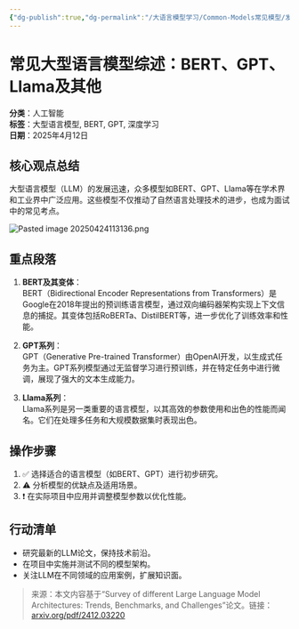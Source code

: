 ```yaml
---
{"dg-publish":true,"dg-permalink":"/大语言模型学习/Common-Models常见模型/发展历史","dg-home":false,"dg-description":"在此输入笔记的描述","dg-hide":false,"dg-hide-title":false,"dg-show-backlinks":true,"dg-show-local-graph":true,"dg-show-inline-title":true,"dg-pinned":false,"dg-passphrase":"在此输入访问密码","dg-enable-mathjax":false,"dg-enable-mermaid":false,"dg-enable-uml":false,"dg-note-icon":0,"dg-enable-dataview":false,"tags":["NLP"],"permalink":"/大语言模型学习/Common-Models常见模型/发展历史/","dgShowBacklinks":true,"dgShowLocalGraph":true,"dgShowInlineTitle":true,"dgPassFrontmatter":true,"noteIcon":0,"created":"2025-04-24T11:29:15.000+08:00","updated":"2025-04-24T11:38:55.000+08:00"}
---
```




# 常见大型语言模型综述：BERT、GPT、Llama及其他
**分类**：人工智能  
**标签**：大型语言模型, BERT, GPT, 深度学习  
**日期**：2025年4月12日

## 核心观点总结
大型语言模型（LLM）的发展迅速，众多模型如BERT、GPT、Llama等在学术界和工业界中广泛应用。这些模型不仅推动了自然语言处理技术的进步，也成为面试中的常见考点。

![Pasted image 20250424113136.png](/img/user/%E9%99%84%E4%BB%B6/Pasted%20image%2020250424113136.png)


## 重点段落
1. **BERT及其变体**：  
   BERT（Bidirectional Encoder Representations from Transformers）是Google在2018年提出的预训练语言模型，通过双向编码器架构实现上下文信息的捕捉。其变体包括RoBERTa、DistilBERT等，进一步优化了训练效率和性能。

2. **GPT系列**：  
   GPT（Generative Pre-trained Transformer）由OpenAI开发，以生成式任务为主。GPT系列模型通过无监督学习进行预训练，并在特定任务中进行微调，展现了强大的文本生成能力。

3. **Llama系列**：  
   Llama系列是另一类重要的语言模型，以其高效的参数使用和出色的性能而闻名。它们在处理多任务和大规模数据集时表现出色。


## 操作步骤
1. ✅ 选择适合的语言模型（如BERT、GPT）进行初步研究。
2. ⚠ 分析模型的优缺点及适用场景。
3. ❗ 在实际项目中应用并调整模型参数以优化性能。


## 行动清单
- 研究最新的LLM论文，保持技术前沿。
- 在项目中实施并测试不同的模型架构。
- 关注LLM在不同领域的应用案例，扩展知识面。

> 来源：本文内容基于“Survey of different Large Language Model Architectures: Trends, Benchmarks, and Challenges”论文。链接：[arxiv.org/pdf/2412.03220](https://arxiv.org/pdf/2412.03220)
